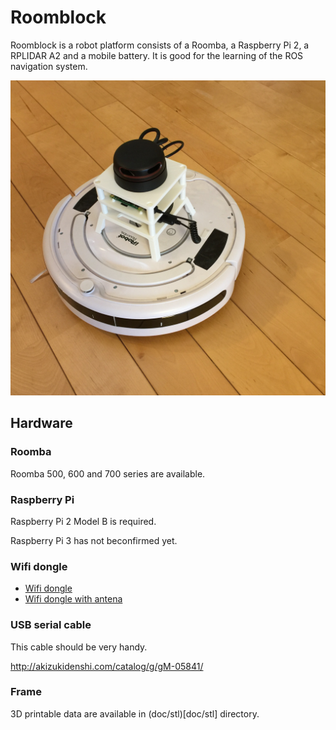 # Roomblock

Roomblock is a robot platform consists of a Roomba, a Raspberry Pi 2,
a RPLIDAR A2 and a mobile battery. It is good for the learning of the
ROS navigation system.

![Overview of Roomblock system](doc/img/roomblock.jpg)

## Hardware

### Roomba

Roomba 500, 600 and 700 series are available.

### Raspberry Pi

Raspberry Pi 2 Model B is required.

Raspberry Pi 3 has not beconfirmed yet.

### Wifi dongle

- [Wifi dongle](https://www.amazon.co.jp/gp/product/B00ESA34GA)
- [Wifi dongle with antena](https://www.amazon.co.jp/gp/product/B00JWFCDGI)

### USB serial cable

This cable should be very handy.

http://akizukidenshi.com/catalog/g/gM-05841/

### Frame

3D printable data are available in (doc/stl)[doc/stl] directory.

